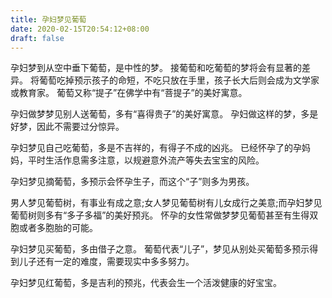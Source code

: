 ```yaml
---
title: 孕妇梦见葡萄
date: 2020-02-15T20:54:12+08:00
draft: false
---
```


孕妇梦到从空中垂下葡萄，是中性的梦。
接葡萄和吃葡萄的梦将会有显著的差异。
将葡萄吃掉预示孩子的命短，不吃只放在手里，孩子长大后则会成为文学家或教育家。
葡萄又称“提子”在佛学中有“菩提子”的美好寓意。

孕妇做梦梦见别人送葡萄，多有“喜得贵子”的美好寓意。
孕妇做这样的梦，多是好梦，因此不需要过分惊异。

孕妇梦见自己吃葡萄，多是不吉祥的，有得子不成的凶兆。
已经怀孕了的孕妈妈，平时生活作息需多注意，以规避意外流产等失去宝宝的风险。

孕妇梦见摘葡萄，多预示会怀孕生子，而这个“子”则多为男孩。

男人梦见葡萄树，有事业有成之意;女人梦见葡萄树有儿女成行之美意;而孕妇梦见葡萄树则多有“多子多福”的美好预兆。
怀孕的女性常做梦梦见葡萄甚至有生得双胞或者多胞胎的可能。

孕妇梦见买葡萄，多由借子之意。
葡萄代表“儿子”，梦见从别处买葡萄多预示得到儿子还有一定的难度，需要现实中多多努力。

孕妇梦见红葡萄，多是吉利的预兆，代表会生一个活泼健康的好宝宝。
